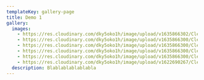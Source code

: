 ```yaml
---
templateKey: gallery-page
title: Demo 1
gallery:
  images:
    - https://res.cloudinary.com/dky5oko1h/image/upload/v1635866302/Clean%20lines%20/Gallery%20one/about_b5ced1.jpg
    - https://res.cloudinary.com/dky5oko1h/image/upload/v1635866300/Clean%20lines%20/Gallery%20one/services_gycc3d.jpg
    - https://res.cloudinary.com/dky5oko1h/image/upload/v1635866300/Clean%20lines%20/Gallery%20one/blog_eqnzzq.jpg
    - https://res.cloudinary.com/dky5oko1h/image/upload/v1635866300/Clean%20lines%20/Gallery%20one/contact_u1wuby.jpg
    - https://res.cloudinary.com/dky5oko1h/image/upload/v1635866300/Clean%20lines%20/Gallery%20one/gallery_ar2txv.jpg
    - https://res.cloudinary.com/dky5oko1h/image/upload/v1622690267/Clean%20lines%20/Gallery%20one/sample.jpg
  description: Blablablablablabla
---
```

